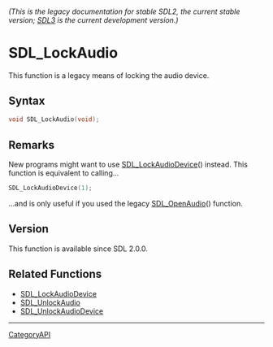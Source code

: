 ###### (This is the legacy documentation for stable SDL2, the current stable version; [SDL3](https://wiki.libsdl.org/SDL3/) is the current development version.)
# SDL_LockAudio

This function is a legacy means of locking the audio device.

## Syntax

```c
void SDL_LockAudio(void);

```

## Remarks

New programs might want to use [SDL_LockAudioDevice](SDL_LockAudioDevice)()
instead. This function is equivalent to calling...

```c
SDL_LockAudioDevice(1);
```

...and is only useful if you used the legacy
[SDL_OpenAudio](SDL_OpenAudio)() function.

## Version

This function is available since SDL 2.0.0.

## Related Functions

* [SDL_LockAudioDevice](SDL_LockAudioDevice)
* [SDL_UnlockAudio](SDL_UnlockAudio)
* [SDL_UnlockAudioDevice](SDL_UnlockAudioDevice)

----
[CategoryAPI](CategoryAPI)

